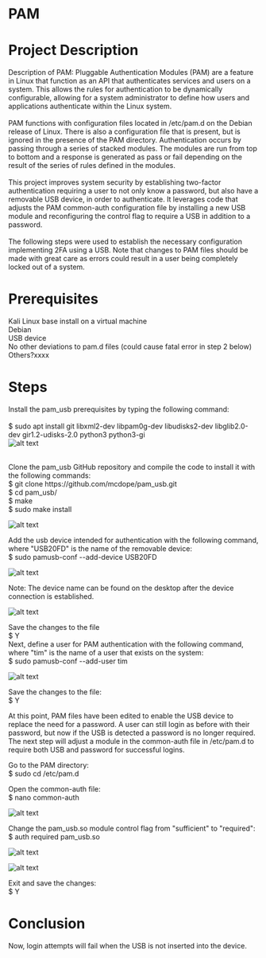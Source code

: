 # PAM

# Project Description

Description of PAM: Pluggable Authentication Modules (PAM) are a feature in Linux that function as an API that authenticates services and users on a system.  This allows the rules for authentication to be dynamically configurable, allowing for a system administrator to define how users and applications authenticate within the Linux system. <br />
<br />
PAM functions with configuration files located in /etc/pam.d on the Debian release of Linux.  There is also a configuration file that is present, but is ignored in the presence of the PAM directory.  Authentication occurs by passing through a series of stacked modules.  The modules are run from top to bottom and a response is generated as pass or fail depending on the result of the series of rules defined in the modules. <br />
<br />
This project improves system security by establishing two-factor authentication requiring a user to not only know a password, but also have a removable USB device, in order to authenticate.  It leverages code that adjusts the PAM common-auth configuration file by installing a new USB module and reconfiguring the control flag to require a USB in addition to a password. <br />
<br />
The following steps were used to establish the necessary configuration implementing 2FA using a USB.  Note that changes to PAM files should be made with great care as errors could result in a user being completely locked out of a system.

# Prerequisites

Kali Linux base install on a virtual machine <br />
Debian <br />
USB device <br />
No other deviations to pam.d files (could cause fatal error in step 2 below) <br />
Others?xxxx

# Steps

Install the pam_usb prerequisites by typing the following command: <br />
 <br />
  $ sudo apt install git libxml2-dev libpam0g-dev libudisks2-dev libglib2.0-dev gir1.2-udisks-2.0 python3 python3-gi
  <br />
 ![alt text](https://github.com/TCleary24/PAM_USB_2FA/blob/main/prereq%20installation.png)
  
   <br />
Clone the pam_usb GitHub repository and compile the code to install it with the following commands: <br />
  $ git clone https://github.com/mcdope/pam_usb.git <br />
  $ cd pam_usb/ <br />
  $ make <br />
  $ sudo make install <br />
  
   ![alt text](https://github.com/TCleary24/PAM_USB_2FA/blob/main/install%20screen.png) <br />
  
Add the usb device intended for authentication with the following command, where "USB20FD" is the name of the removable device: <br />
  $ sudo pamusb-conf --add-device USB20FD <br />
  
  ![alt text](https://github.com/TCleary24/PAM_USB_2FA/blob/main/add%20device.png)
  <br />
   
Note: The device name can be found on the desktop after the device connection is established. <br />

![alt text](https://github.com/TCleary24/PAM_USB_2FA/blob/main/device%20name%20homescreen.png)<br />

Save the changes to the file <br />
  $ Y
   <br />
Next, define a user for PAM authentication with the following command, where "tim" is the name of a user that exists on the system: <br />
  $ sudo pamusb-conf --add-user tim
  
  ![alt text](https://github.com/TCleary24/PAM_USB_2FA/blob/main/add%20user.png)
  
 Save the changes to the file: <br />
  $ Y
  
 At this point, PAM files have been edited to enable the USB device to replace the need for a password.  A user can still login as before with their password, but now if the USB is detected a password is no longer required.  The next step will adjust a module in the common-auth file in /etc/pam.d to require both USB and password for successful logins. <br />
 
Go to the PAM directory: <br />
  $ sudo cd /etc/pam.d
    
Open the common-auth file: <br />
  $ nano common-auth
  
![alt text](https://github.com/TCleary24/PAM_USB_2FA/blob/main/edit%20pamd.png)
  
Change the pam_usb.so module control flag from "sufficient" to "required": <br />
  $ auth  required  pam_usb.so
 
 ![alt text](https://github.com/TCleary24/PAM_USB_2FA/blob/main/common_auth_initial.png)
 
 ![alt text](https://github.com/TCleary24/PAM_USB_2FA/blob/main/common_auth_final.png)
 
 
Exit and save the changes: <br />
  $ Y

# Conclusion
Now, login attempts will fail when the USB is not inserted into the device.
